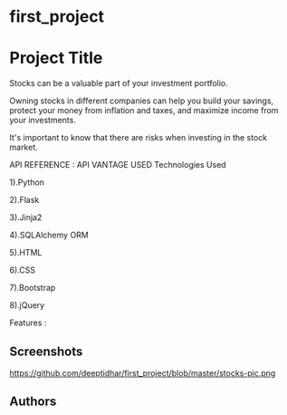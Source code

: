# first_project
# Project Title
Stocks can be a valuable part of your investment portfolio.


 Owning stocks in different companies can help you build your savings, protect your money from inflation and taxes, and maximize income from your investments.
 
 
  It's important to know that there are risks when investing in the stock market.

API REFERENCE : API VANTAGE USED Technologies Used


1).Python

2).Flask

3).Jinja2

4).SQLAlchemy ORM

5).HTML

6).CSS

7).Bootstrap

8).jQuery

Features :




  

    
## Screenshots

https://github.com/deeptidhar/first_project/blob/master/stocks-pic.png

  
## Authors


  
